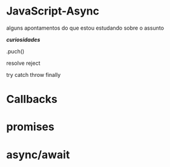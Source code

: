 # JavaScript-Async
alguns apontamentos do que estou estudando sobre o assunto

***curiosidades***

.puch()

resolve reject

try catch throw finally 
# Callbacks
# promises 
# async/await
